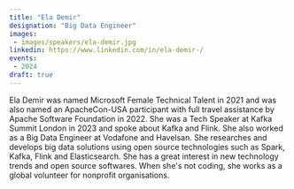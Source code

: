 ```yaml
---
title: "Ela Demir"
designation: "Big Data Engineer"
images:
 - images/speakers/ela-demir.jpg
linkedin: https://www.linkedin.com/in/ela-demir-/
events:
 - 2024
draft: true
---
```


Ela Demir was named Microsoft Female Technical Talent in 2021 and was also named an ApacheCon-USA participant with full travel assistance by Apache Software Foundation in 2022. She was a Tech Speaker at Kafka Summit London in 2023 and spoke about Kafka and Flink. She also worked as a Big Data Engineer at Vodafone and Havelsan. She researches and develops big data solutions using open source technologies such as Spark, Kafka, Flink and Elasticsearch. She has a great interest in new technology trends and open source softwares. When she's not coding, she works as a global volunteer for nonprofit organisations.